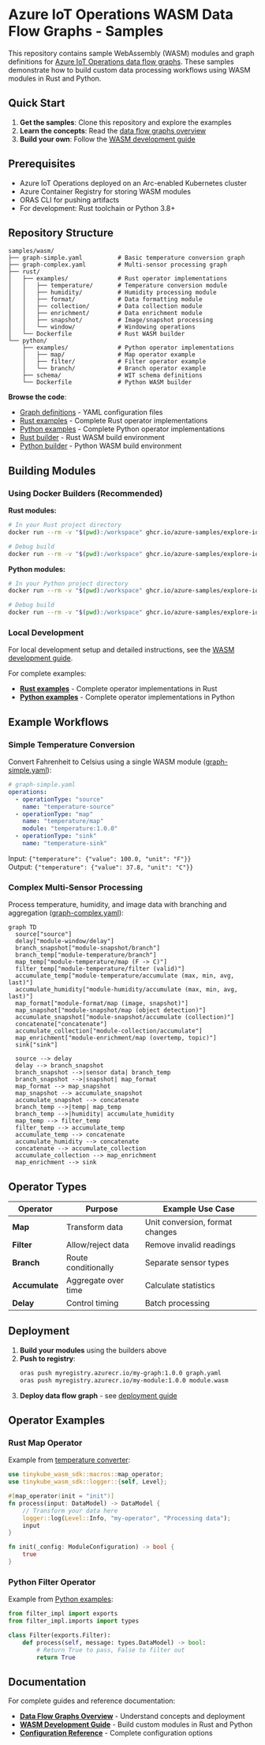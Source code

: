 # Azure IoT Operations WASM Data Flow Graphs - Samples

This repository contains sample WebAssembly (WASM) modules and graph definitions for [Azure IoT Operations data flow graphs](https://learn.microsoft.com/azure/iot-operations/connect-to-cloud/howto-dataflow-graph-wasm). These samples demonstrate how to build custom data processing workflows using WASM modules in Rust and Python.

## Quick Start

1. **Get the samples**: Clone this repository and explore the examples
2. **Learn the concepts**: Read the [data flow graphs overview](https://learn.microsoft.com/azure/iot-operations/connect-to-cloud/howto-dataflow-graph-wasm)
3. **Build your own**: Follow the [WASM development guide](https://learn.microsoft.com/azure/iot-operations/connect-to-cloud/howto-develop-wasm-modules)

## Prerequisites

- Azure IoT Operations deployed on an Arc-enabled Kubernetes cluster
- Azure Container Registry for storing WASM modules
- ORAS CLI for pushing artifacts
- For development: Rust toolchain or Python 3.8+

## Repository Structure

```
samples/wasm/
├── graph-simple.yaml          # Basic temperature conversion graph
├── graph-complex.yaml         # Multi-sensor processing graph
├── rust/
│   ├── examples/              # Rust operator implementations
│   │   ├── temperature/       # Temperature conversion module
│   │   ├── humidity/          # Humidity processing module
│   │   ├── format/            # Data formatting module
│   │   ├── collection/        # Data collection module
│   │   ├── enrichment/        # Data enrichment module
│   │   ├── snapshot/          # Image/snapshot processing
│   │   └── window/            # Windowing operations
│   └── Dockerfile             # Rust WASM builder
└── python/
    ├── examples/              # Python operator implementations
    │   ├── map/               # Map operator example
    │   ├── filter/            # Filter operator example
    │   └── branch/            # Branch operator example
    ├── schema/                # WIT schema definitions
    └── Dockerfile             # Python WASM builder
```

**Browse the code**:
- [Graph definitions](.) - YAML configuration files  
- [Rust examples](rust/examples) - Complete Rust operator implementations
- [Python examples](python/examples) - Complete Python operator implementations
- [Rust builder](rust/Dockerfile) - Rust WASM build environment
- [Python builder](python/Dockerfile) - Python WASM build environment

## Building Modules

### Using Docker Builders (Recommended)

**Rust modules:**
```bash
# In your Rust project directory
docker run --rm -v "$(pwd):/workspace" ghcr.io/azure-samples/explore-iot-operations/rust-wasm-builder --app-name my-module

# Debug build
docker run --rm -v "$(pwd):/workspace" ghcr.io/azure-samples/explore-iot-operations/rust-wasm-builder --app-name my-module --build-mode debug
```

**Python modules:**
```bash
# In your Python project directory  
docker run --rm -v "$(pwd):/workspace" ghcr.io/azure-samples/explore-iot-operations/python-wasm-builder --app-name my_module --app-type map

# Debug build
docker run --rm -v "$(pwd):/workspace" ghcr.io/azure-samples/explore-iot-operations/python-wasm-builder --app-name my_module --app-type map --build-mode debug
```

### Local Development

For local development setup and detailed instructions, see the [WASM development guide](https://learn.microsoft.com/azure/iot-operations/connect-to-cloud/howto-develop-wasm-modules).

For complete examples:
- **[Rust examples](rust/examples)** - Complete operator implementations in Rust
- **[Python examples](python/examples)** - Complete operator implementations in Python

## Example Workflows

### Simple Temperature Conversion

Convert Fahrenheit to Celsius using a single WASM module ([graph-simple.yaml](graph-simple.yaml)):

```yaml
# graph-simple.yaml
operations:
  - operationType: "source"
    name: "temperature-source"
  - operationType: "map"
    name: "temperature/map"
    module: "temperature:1.0.0"
  - operationType: "sink"
    name: "temperature-sink"
```

Input: `{"temperature": {"value": 100.0, "unit": "F"}}`  
Output: `{"temperature": {"value": 37.8, "unit": "C"}}`

### Complex Multi-Sensor Processing

Process temperature, humidity, and image data with branching and aggregation ([graph-complex.yaml](graph-complex.yaml)):

```mermaid
graph TD
  source["source"]
  delay["module-window/delay"]
  branch_snapshot["module-snapshot/branch"]
  branch_temp["module-temperature/branch"]
  map_temp["module-temperature/map (F -> C)"]
  filter_temp["module-temperature/filter (valid)"]
  accumulate_temp["module-temperature/accumulate (max, min, avg, last)"]
  accumulate_humidity["module-humidity/accumulate (max, min, avg, last)"]
  map_format["module-format/map (image, snapshot)"]
  map_snapshot["module-snapshot/map (object detection)"]
  accumulate_snapshot["module-snapshot/accumulate (collection)"]
  concatenate["concatenate"]
  accumulate_collection["module-collection/accumulate"]
  map_enrichment["module-enrichment/map (overtemp, topic)"]
  sink["sink"]

  source --> delay
  delay --> branch_snapshot
  branch_snapshot -->|sensor data| branch_temp
  branch_snapshot -->|snapshot| map_format
  map_format --> map_snapshot
  map_snapshot --> accumulate_snapshot
  accumulate_snapshot --> concatenate
  branch_temp -->|temp| map_temp
  branch_temp -->|humidity| accumulate_humidity
  map_temp --> filter_temp
  filter_temp --> accumulate_temp
  accumulate_temp --> concatenate
  accumulate_humidity --> concatenate
  concatenate --> accumulate_collection
  accumulate_collection --> map_enrichment
  map_enrichment --> sink
```

## Operator Types

| Operator | Purpose | Example Use Case |
|----------|---------|------------------|
| **Map** | Transform data | Unit conversion, format changes |
| **Filter** | Allow/reject data | Remove invalid readings |
| **Branch** | Route conditionally | Separate sensor types |
| **Accumulate** | Aggregate over time | Calculate statistics |
| **Delay** | Control timing | Batch processing |

## Deployment

1. **Build your modules** using the builders above
2. **Push to registry**:
   ```bash
   oras push myregistry.azurecr.io/my-graph:1.0.0 graph.yaml
   oras push myregistry.azurecr.io/my-module:1.0.0 module.wasm
   ```
3. **Deploy data flow graph** - see [deployment guide](https://learn.microsoft.com/azure/iot-operations/connect-to-cloud/howto-dataflow-graph-wasm#configure-the-data-flow-graph)

## Operator Examples

### Rust Map Operator

Example from [temperature converter](rust/examples/temperature):

```rust
use tinykube_wasm_sdk::macros::map_operator;
use tinykube_wasm_sdk::logger::{self, Level};

#[map_operator(init = "init")]
fn process(input: DataModel) -> DataModel {
    // Transform your data here
    logger::log(Level::Info, "my-operator", "Processing data");
    input
}

fn init(_config: ModuleConfiguration) -> bool {
    true
}
```

### Python Filter Operator

Example from [Python examples](python/examples):

```python
from filter_impl import exports
from filter_impl.imports import types

class Filter(exports.Filter):
    def process(self, message: types.DataModel) -> bool:
        # Return True to pass, False to filter out
        return True
```

## Documentation

For complete guides and reference documentation:

- **[Data Flow Graphs Overview](https://learn.microsoft.com/azure/iot-operations/connect-to-cloud/howto-dataflow-graph-wasm)** - Understand concepts and deployment
- **[WASM Development Guide](https://learn.microsoft.com/azure/iot-operations/connect-to-cloud/howto-develop-wasm-modules)** - Build custom modules in Rust and Python
- **[Configuration Reference](https://learn.microsoft.com/azure/iot-operations/connect-to-cloud/howto-dataflow-graph-wasm#configuration-reference)** - Complete configuration options